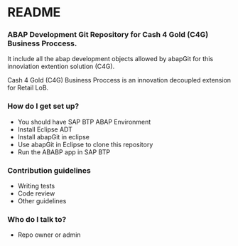 # README #

### ABAP Development Git Repository for Cash 4 Gold (C4G) Business Proccess. ###
It include all the abap development objects allowed by abapGit for this innoviation extention solution (C4G).

Cash 4 Gold (C4G) Business Proccess is an innovation decoupled extension for Retail LoB. 

### How do I get set up? ###

* You should have SAP BTP ABAP Environment
* Install Eclipse ADT
* Install abapGit in eclipse
* Use abapGit in Eclipse to clone this repository
* Run the ABABP app in SAP BTP

### Contribution guidelines ###

* Writing tests
* Code review
* Other guidelines

### Who do I talk to? ###

* Repo owner or admin
